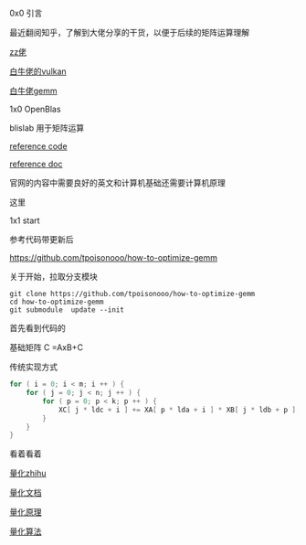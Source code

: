 #

0x0 引言

最近翻阅知乎，了解到大佬分享的干货，以便于后续的矩阵运算理解

[zz佬](https://www.zhihu.com/people/zz-chris)

[白牛佬的vulkan](https://zhuanlan.zhihu.com/p/487583258)

[白牛佬gemm](https://zhuanlan.zhihu.com/p/65436463)

1x0 OpenBlas

blislab 用于矩阵运算

[reference code](https://github.com/flame/blislab)

[reference doc](https://raw.githubusercontent.com/flame/blislab/master/tutorial.pdf)

官网的内容中需要良好的英文和计算机基础还需要计算机原理

这里

1x1 start

参考代码带更新后 

https://github.com/tpoisonooo/how-to-optimize-gemm

关于开始，拉取分支模块

```shell
git clone https://github.com/tpoisonooo/how-to-optimize-gemm
cd how-to-optimize-gemm
git submodule  update --init
```

首先看到代码的

基础矩阵 C =AxB+C 

传统实现方式

```c++
for ( i = 0; i < m; i ++ ) {
    for ( j = 0; j < n; j ++ ) {
        for ( p = 0; p < k; p ++ ) {
            XC[ j * ldc + i ] += XA[ p * lda + i ] * XB[ j * ldb + p ];
        }
    }
}
```





看着看着

[量化zhihu](https://www.zhihu.com/question/338474672)

[量化文档](https://intellabs.github.io/distiller/algo_quantization.html)

[量化原理](https://arleyzhang.github.io/articles/923e2c40/)

[量化算法](https://jackwish.net/blog/2019/neural-network-quantization-introduction-chn.html)

